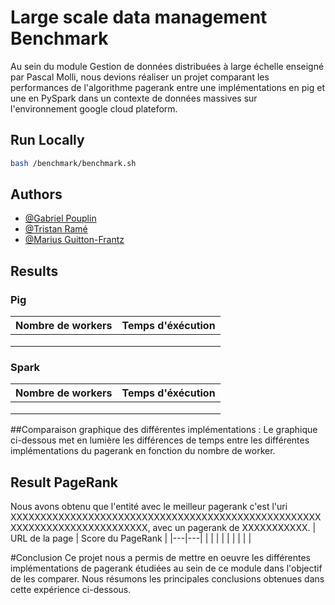 # Large scale data management Benchmark

Au sein du module Gestion de données distribuées à large échelle enseigné par Pascal Molli, nous devions réaliser un projet comparant les performances de l'algorithme pagerank entre une implémentations en pig et une en PySpark dans un contexte de données massives sur l'environnement google cloud plateform.
## Run Locally

```bash
bash /benchmark/benchmark.sh
```
## Authors

- [@Gabriel Pouplin](https://github.com/Lapin-Obez)
- [@Tristan Ramé](https://github.com/TRRame)
- [@Marius Guitton-Frantz](https://github.com/Guitton-Frantz)


## Results

### Pig

| Nombre de workers | Temps d'éxécution |
|---|---|
|   |   |
|   |   |
|   |   |

### Spark

| Nombre de workers | Temps d'éxécution |
|---|---|
|   |   |
|   |   |
|   |   |
##Comparaison graphique des différentes implémentations :
Le graphique ci-dessous met en lumière les différences de temps entre les différentes implémentations du pagerank en fonction du nombre de worker.

## Result PageRank
Nous avons obtenu que l'entité avec le meilleur pagerank c'est l'uri XXXXXXXXXXXXXXXXXXXXXXXXXXXXXXXXXXXXXXXXXXXXXXXXXXXXXXXXXXXXXXXXXXXXXXXXXXX, avec un pagerank de XXXXXXXXXXX. 
| URL de la page | Score du PageRank |
|---|---|
|   |   |
|   |   |
|   |   |


#Conclusion
Ce projet nous a permis de mettre en oeuvre les différentes implémentations de pagerank étudiées au sein de ce module dans l'objectif de les comparer. Nous résumons les principales conclusions obtenues dans cette expérience ci-dessous.
